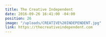 ```yaml
---
title: The Creative Independent
date: 2016-09-26 16:41:00 -04:00
position: 26
image: "/uploads/CREATIVE%20INDEPENDENT.jpg"
link: https://thecreativeindependent.com
---
```


